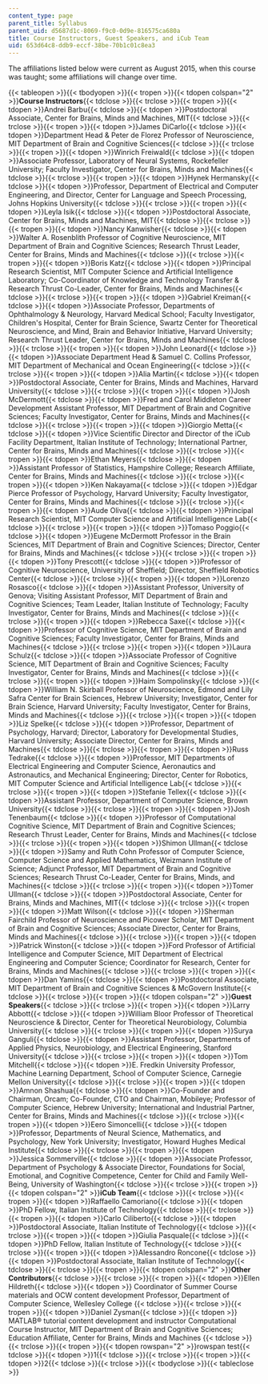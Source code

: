 ```yaml
---
content_type: page
parent_title: Syllabus
parent_uid: d5687d1c-8069-f9c0-0d9e-816575ca680a
title: Course Instructors, Guest Speakers, and iCub Team
uid: 653d64c8-ddb9-eccf-38be-70b1c01c8ea3
---
```

The affiliations listed below were current as August 2015, when this course was taught; some affiliations will change over time.

{{< tableopen >}}{{< tbodyopen >}}{{< tropen >}}{{< tdopen colspan="2" >}}**Course Instructors**{{< tdclose >}}{{< trclose >}}{{< tropen >}}{{< tdopen >}}Andrei Barbu{{< tdclose >}}{{< tdopen >}}Postdoctoral Associate, Center for Brains, Minds and Machines, MIT{{< tdclose >}}{{< trclose >}}{{< tropen >}}{{< tdopen >}}James DiCarlo{{< tdclose >}}{{< tdopen >}}Department Head & Peter de Florez Professor of Neuroscience, MIT Department of Brain and Cognitive Sciences{{< tdclose >}}{{< trclose >}}{{< tropen >}}{{< tdopen >}}Winrich Freiwald{{< tdclose >}}{{< tdopen >}}Associate Professor, Laboratory of Neural Systems, Rockefeller University; Faculty Investigator, Center for Brains, Minds and Machines{{< tdclose >}}{{< trclose >}}{{< tropen >}}{{< tdopen >}}Hynek Hermansky{{< tdclose >}}{{< tdopen >}}Professor, Department of Electrical and Computer Engineering, and Director, Center for Language and Speech Processing, Johns Hopkins University{{< tdclose >}}{{< trclose >}}{{< tropen >}}{{< tdopen >}}Leyla Isik{{< tdclose >}}{{< tdopen >}}Postdoctoral Associate, Center for Brains, Minds and Machines, MIT{{< tdclose >}}{{< trclose >}}{{< tropen >}}{{< tdopen >}}Nancy Kanwisher{{< tdclose >}}{{< tdopen >}}Walter A. Rosenblith Professor of Cognitive Neuroscience, MIT Department of Brain and Cognitive Sciences; Research Thrust Leader, Center for Brains, Minds and Machines{{< tdclose >}}{{< trclose >}}{{< tropen >}}{{< tdopen >}}Boris Katz{{< tdclose >}}{{< tdopen >}}Principal Research Scientist, MIT Computer Science and Artificial Intelligence Laboratory; Co-Coordinator of Knowledge and Technology Transfer & Research Thrust Co-Leader, Center for Brains, Minds and Machines{{< tdclose >}}{{< trclose >}}{{< tropen >}}{{< tdopen >}}Gabriel Kreiman{{< tdclose >}}{{< tdopen >}}Associate Professor, Departments of Ophthalmology & Neurology, Harvard Medical School; Faculty Investigator, Children's Hospital, Center for Brain Science, Swartz Center for Theoretical Neuroscience, and Mind, Brain and Behavior Initiative, Harvard University; Research Thrust Leader, Center for Brains, Minds and Machines{{< tdclose >}}{{< trclose >}}{{< tropen >}}{{< tdopen >}}John Leonard{{< tdclose >}}{{< tdopen >}}Associate Department Head & Samuel C. Collins Professor, MIT Department of Mechanical and Ocean Engineering{{< tdclose >}}{{< trclose >}}{{< tropen >}}{{< tdopen >}}Alia Martin{{< tdclose >}}{{< tdopen >}}Postdoctoral Associate, Center for Brains, Minds and Machines, Harvard University{{< tdclose >}}{{< trclose >}}{{< tropen >}}{{< tdopen >}}Josh McDermott{{< tdclose >}}{{< tdopen >}}Fred and Carol Middleton Career Development Assistant Professor, MIT Department of Brain and Cognitive Sciences; Faculty Investigator, Center for Brains, Minds and Machines{{< tdclose >}}{{< trclose >}}{{< tropen >}}{{< tdopen >}}Giorgio Metta{{< tdclose >}}{{< tdopen >}}Vice Scientific Director and Director of the iCub Facility Department, Italian Institute of Technology; International Partner, Center for Brains, Minds and Machines{{< tdclose >}}{{< trclose >}}{{< tropen >}}{{< tdopen >}}Ethan Meyers{{< tdclose >}}{{< tdopen >}}Assistant Professor of Statistics, Hampshire College; Research Affiliate, Center for Brains, Minds and Machines{{< tdclose >}}{{< trclose >}}{{< tropen >}}{{< tdopen >}}Ken Nakayama{{< tdclose >}}{{< tdopen >}}Edgar Pierce Professor of Psychology, Harvard University; Faculty Investigator, Center for Brains, Minds and Machines{{< tdclose >}}{{< trclose >}}{{< tropen >}}{{< tdopen >}}Aude Oliva{{< tdclose >}}{{< tdopen >}}Principal Research Scientist, MIT Computer Science and Artificial Intelligence Lab{{< tdclose >}}{{< trclose >}}{{< tropen >}}{{< tdopen >}}Tomaso Poggio{{< tdclose >}}{{< tdopen >}}Eugene McDermott Professor in the Brain Sciences, MIT Department of Brain and Cognitive Sciences; Director, Center for Brains, Minds and Machines{{< tdclose >}}{{< trclose >}}{{< tropen >}}{{< tdopen >}}Tony Prescott{{< tdclose >}}{{< tdopen >}}Professor of Cognitive Neuroscience, University of Sheffield; Director, Sheffield Robotics Center{{< tdclose >}}{{< trclose >}}{{< tropen >}}{{< tdopen >}}Lorenzo Rosasco{{< tdclose >}}{{< tdopen >}}Assistant Professor, University of Genova; Visiting Assistant Professor, MIT Department of Brain and Cognitive Sciences; Team Leader, Italian Institute of Technology; Faculty Investigator, Center for Brains, Minds and Machines{{< tdclose >}}{{< trclose >}}{{< tropen >}}{{< tdopen >}}Rebecca Saxe{{< tdclose >}}{{< tdopen >}}Professor of Cognitive Science, MIT Department of Brain and Cognitive Sciences; Faculty Investigator, Center for Brains, Minds and Machines{{< tdclose >}}{{< trclose >}}{{< tropen >}}{{< tdopen >}}Laura Schulz{{< tdclose >}}{{< tdopen >}}Associate Professor of Cognitive Science, MIT Department of Brain and Cognitive Sciences; Faculty Investigator, Center for Brains, Minds and Machines{{< tdclose >}}{{< trclose >}}{{< tropen >}}{{< tdopen >}}Haim Sompolinsky{{< tdclose >}}{{< tdopen >}}William N. Skirball Professor of Neuroscience, Edmond and Lily Safra Center for Brain Sciences, Hebrew University; Investigator, Center for Brain Science, Harvard University; Faculty Investigator, Center for Brains, Minds and Machines{{< tdclose >}}{{< trclose >}}{{< tropen >}}{{< tdopen >}}Liz Spelke{{< tdclose >}}{{< tdopen >}}Professor, Department of Psychology, Harvard; Director, Laboratory for Developmental Studies, Harvard University; Associate Director, Center for Brains, Minds and Machines{{< tdclose >}}{{< trclose >}}{{< tropen >}}{{< tdopen >}}Russ Tedrake{{< tdclose >}}{{< tdopen >}}Professor, MIT Departments of Electrical Engineering and Computer Science, Aeronautics and Astronautics, and Mechanical Engineering; Director, Center for Robotics, MIT Computer Science and Artificial Intelligence Lab{{< tdclose >}}{{< trclose >}}{{< tropen >}}{{< tdopen >}}Stefanie Tellex{{< tdclose >}}{{< tdopen >}}Assistant Professor, Department of Computer Science, Brown University{{< tdclose >}}{{< trclose >}}{{< tropen >}}{{< tdopen >}}Josh Tenenbaum{{< tdclose >}}{{< tdopen >}}Professor of Computational Cognitive Science, MIT Department of Brain and Cognitive Sciences; Research Thrust Leader, Center for Brains, Minds and Machines{{< tdclose >}}{{< trclose >}}{{< tropen >}}{{< tdopen >}}Shimon Ullman{{< tdclose >}}{{< tdopen >}}Samy and Ruth Cohn Professor of Computer Science, Computer Science and Applied Mathematics, Weizmann Institute of Science; Adjunct Professor, MIT Department of Brain and Cognitive Sciences; Research Thrust Co-Leader, Center for Brains, Minds, and Machines{{< tdclose >}}{{< trclose >}}{{< tropen >}}{{< tdopen >}}Tomer Ullman{{< tdclose >}}{{< tdopen >}}Postdoctoral Associate, Center for Brains, Minds and Machines, MIT{{< tdclose >}}{{< trclose >}}{{< tropen >}}{{< tdopen >}}Matt Wilson{{< tdclose >}}{{< tdopen >}}Sherman Fairchild Professor of Neuroscience and Picower Scholar, MIT Department of Brain and Cognitive Sciences; Associate Director, Center for Brains, Minds and Machines{{< tdclose >}}{{< trclose >}}{{< tropen >}}{{< tdopen >}}Patrick Winston{{< tdclose >}}{{< tdopen >}}Ford Professor of Artificial Intelligence and Computer Science, MIT Department of Electrical Engineering and Computer Science; Coordinator for Research, Center for Brains, Minds and Machines{{< tdclose >}}{{< trclose >}}{{< tropen >}}{{< tdopen >}}Dan Yamins{{< tdclose >}}{{< tdopen >}}Postdoctoral Associate, MIT Department of Brain and Cognitive Sciences & McGovern Institute{{< tdclose >}}{{< trclose >}}{{< tropen >}}{{< tdopen colspan="2" >}}**Guest Speakers**{{< tdclose >}}{{< trclose >}}{{< tropen >}}{{< tdopen >}}Larry Abbott{{< tdclose >}}{{< tdopen >}}William Bloor Professor of Theoretical Neuroscience & Director, Center for Theoretical Neurobiology, Columbia University{{< tdclose >}}{{< trclose >}}{{< tropen >}}{{< tdopen >}}Surya Ganguli{{< tdclose >}}{{< tdopen >}}Assistant Professor, Departments of Applied Physics, Neurobiology, and Electrical Engineering, Stanford University{{< tdclose >}}{{< trclose >}}{{< tropen >}}{{< tdopen >}}Tom Mitchell{{< tdclose >}}{{< tdopen >}}E. Fredkin University Professor, Machine Learning Department, School of Computer Science, Carnegie Mellon University{{< tdclose >}}{{< trclose >}}{{< tropen >}}{{< tdopen >}}Amnon Shashua{{< tdclose >}}{{< tdopen >}}Co-Founder and Chairman, Orcam; Co-Founder, CTO and Chairman, Mobileye; Professor of Computer Science, Hebrew University; International and Industrial Partner, Center for Brains, Minds and Machines{{< tdclose >}}{{< trclose >}}{{< tropen >}}{{< tdopen >}}Eero Simoncelli{{< tdclose >}}{{< tdopen >}}Professor, Departments of Neural Science, Mathematics, and Psychology, New York University; Investigator, Howard Hughes Medical Institute{{< tdclose >}}{{< trclose >}}{{< tropen >}}{{< tdopen >}}Jessica Sommerville{{< tdclose >}}{{< tdopen >}}Associate Professor, Department of Psychology & Associate Director, Foundations for Social, Emotional, and Cognitive Competence, Center for Child and Family Well-Being, University of Washington{{< tdclose >}}{{< trclose >}}{{< tropen >}}{{< tdopen colspan="2" >}}**iCub Team**{{< tdclose >}}{{< trclose >}}{{< tropen >}}{{< tdopen >}}Raffaello Camoriano{{< tdclose >}}{{< tdopen >}}PhD Fellow, Italian Institute of Technology{{< tdclose >}}{{< trclose >}}{{< tropen >}}{{< tdopen >}}Carlo Ciliberto{{< tdclose >}}{{< tdopen >}}Postdoctoral Associate, Italian Institute of Technology{{< tdclose >}}{{< trclose >}}{{< tropen >}}{{< tdopen >}}Giulia Pasquale{{< tdclose >}}{{< tdopen >}}PhD Fellow, Italian Institute of Technology{{< tdclose >}}{{< trclose >}}{{< tropen >}}{{< tdopen >}}Alessandro Roncone{{< tdclose >}}{{< tdopen >}}Postdoctoral Associate, Italian Institute of Technology{{< tdclose >}}{{< trclose >}}{{< tropen >}}{{< tdopen colspan="2" >}}**Other Contributors**{{< tdclose >}}{{< trclose >}}{{< tropen >}}{{< tdopen >}}Ellen Hildreth{{< tdclose >}}{{< tdopen >}}
Coordinator of Summer Course materials and OCW content development
Professor, Department of Computer Science, Wellesley College
{{< tdclose >}}{{< trclose >}}{{< tropen >}}{{< tdopen >}}Daniel Zysman{{< tdclose >}}{{< tdopen >}}
MATLAB® tutorial content development and instructor
Computational Course Instructor, MIT Department of Brain and Cognitive Sciences; Education Affiliate, Center for Brains, Minds and Machines
{{< tdclose >}}{{< trclose >}}{{< tropen >}}{{< tdopen rowspan="2" >}}rowspan test{{< tdclose >}}{{< tdopen >}}1{{< tdclose >}}{{< trclose >}}{{< tropen >}}{{< tdopen >}}2{{< tdclose >}}{{< trclose >}}{{< tbodyclose >}}{{< tableclose >}}